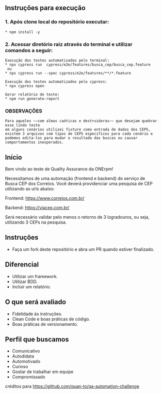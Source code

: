 ## Instruções para execução
###    1. Após clone local do repositório executar:
    * npm install -y
    
###    2. Acessar diretório raiz através do terminal e utilizar comandos a seguir:

    Execução dos testes automatizados pelo terminal:
    * npx cypress run  cypress/e2e/features/busca_cep/busca_cep.feature
     ou
    * npx cypress run --spec cypress/e2e/features/**/*.feature 

    Execução dos testes automatizados pelo cypress:
    * npx cypress open
     
    Gerar relatório de teste:
    * npm run generate-report
    
### OBSERVAÇÕES 
    Para aqueles ~~com almas caóticas e destruidoras~~ que desejam quebrar esse lindo teste
    em alguns cenários utilizei fixture como entrada de dados dos CEPS, existem 3 arquivos com tipos de CEPS especificos para cada cenário e podemos edita-los para mudar o resultado das buscas ou causar comportamentos inesperados.  
    


## Início

Bem vindo ao teste de Quality Assurance da ONErpm!

Necessitamos de uma automação (frontend e backend) do serviço de Busca CEP dos Correios. Você deverá providenciar uma pesquisa de CEP utilizando as urls abaixo:

Frontend: https://www.correios.com.br/

Backend: https://viacep.com.br/

Será necessário validar pelo menos o retorno de 3 logradouros, ou seja, utilizando 3 CEPs na pesquisa.


## Instruções

* Faça um fork deste repositório e abra um PR quando estiver finalizado.


## Diferencial

* Utilizar um framework.
* Utilizar BDD.
* Incluir um relatório.


## O que será avaliado

* Fidelidade às instruções.
* Clean Code e boas práticas de código.
* Boas práticas de versionamento.


## Perfil que buscamos

* Comunicativo
* Autodidata
* Automotivado
* Curioso
* Gostar de trabalhar em equipe
* Compromissado

créditos para https://github.com/quan-to/qa-automation-challenge
